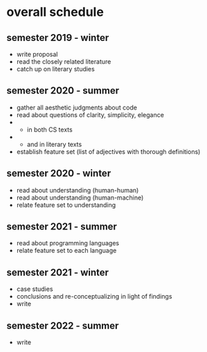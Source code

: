 # overall schedule

## semester 2019 - winter

- write proposal
- read the closely related literature
- catch up on literary studies

## semester 2020 - summer

- gather all aesthetic judgments about code
- read about questions of clarity, simplicity, elegance
- - in both CS texts
- - and in literary texts
- establish feature set (list of adjectives with thorough definitions)

## semester 2020 - winter

- read about understanding (human-human)
- read about understanding (human-machine)
- relate feature set to understanding

## semester 2021 - summer

- read about programming languages
- relate feature set to each language

## semester 2021 - winter

- case studies
- conclusions and re-conceptualizing in light of findings
- write

## semester 2022 - summer

- write
